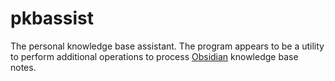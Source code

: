 # pkbassist

The personal knowledge base assistant. The program appears to be a utility to perform additional operations to process [Obsidian](https://obsidian.md/) knowledge base notes.
